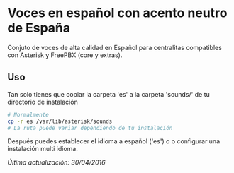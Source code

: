 # Voces en español con acento neutro de España
Conjuto de voces de alta calidad en Español para centralitas compatibles con Asterisk y FreePBX (core y extras).

## Uso
Tan solo tienes que copiar la carpeta 'es' a la carpeta 'sounds/' de tu directorio de instalación
```sh
# Normalmente
cp -r es /var/lib/asterisk/sounds
# La ruta puede variar dependiendo de tu instalación
```
Después puedes establecer el idioma a español ('es') o o configurar una instalación multi idioma.

*Última actualización: 30/04/2016*